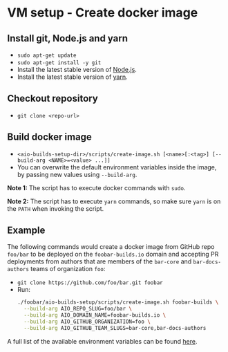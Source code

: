 # VM setup - Create docker image


## Install git, Node.js and yarn
- `sudo apt-get update`
- `sudo apt-get install -y git`
- Install the latest stable version of [Node.js](https://nodejs.org/en/download).
- Install the latest stable version of [yarn](https://classic.yarnpkg.com/en/docs/install).


## Checkout repository
- `git clone <repo-url>`


## Build docker image
- `<aio-builds-setup-dir>/scripts/create-image.sh [<name>[:<tag>] [--build-arg <NAME>=<value> ...]]`
- You can overwrite the default environment variables inside the image, by passing new values using
  `--build-arg`.

**Note 1:** The script has to execute docker commands with `sudo`.

**Note 2:**
The script has to execute `yarn` commands, so make sure `yarn` is on the `PATH` when invoking the
script.


## Example
The following commands would create a docker image from GitHub repo `foo/bar` to be deployed on the
`foobar-builds.io` domain and accepting PR deployments from authors that are members of the
`bar-core` and `bar-docs-authors` teams of organization `foo`:

- `git clone https://github.com/foo/bar.git foobar`
- Run:
  ```sh
  ./foobar/aio-builds-setup/scripts/create-image.sh foobar-builds \
    --build-arg AIO_REPO_SLUG=foo/bar \
    --build-arg AIO_DOMAIN_NAME=foobar-builds.io \
    --build-arg AIO_GITHUB_ORGANIZATION=foo \
    --build-arg AIO_GITHUB_TEAM_SLUGS=bar-core,bar-docs-authors
  ```

A full list of the available environment variables can be found
[here](image-config--environment-variables.md).
